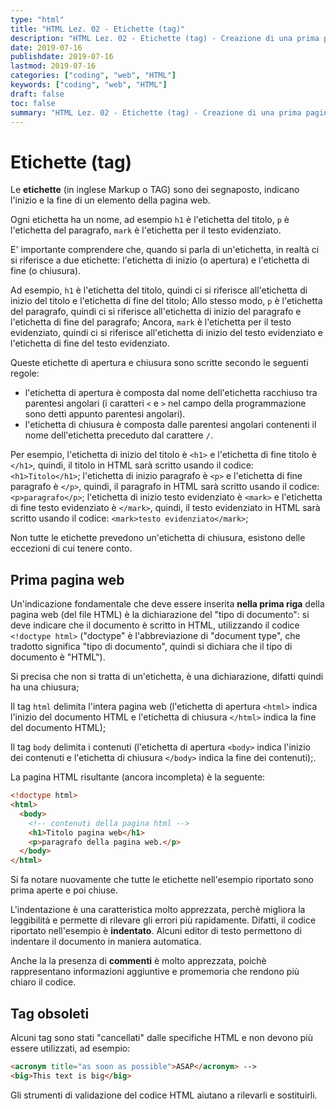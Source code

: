 ```yaml
---
type: "html"
title: "HTML Lez. 02 - Etichette (tag)"
description: "HTML Lez. 02 - Etichette (tag) - Creazione di una prima pagina web e spiegazione dei primi tag"
date: 2019-07-16
publishdate: 2019-07-16
lastmod: 2019-07-16
categories: ["coding", "web", "HTML"]
keywords: ["coding", "web", "HTML"]
draft: false
toc: false
summary: "HTML Lez. 02 - Etichette (tag) - Creazione di una prima pagina web e spiegazione dei primi tag"
---
```


# Etichette (tag)

Le **etichette** (in inglese Markup o TAG) sono dei segnaposto, indicano
l'inizio e la fine di un elemento della pagina web.

Ogni etichetta ha un nome, ad esempio
``h1`` è l'etichetta del titolo,
``p`` è l'etichetta del paragrafo,
``mark`` è l'etichetta per il testo evidenziato.

E' importante comprendere che, quando si parla di un'etichetta, in realtà ci si riferisce a due etichette: l'etichetta di inizio (o apertura) e l'etichetta di fine (o chiusura).

Ad esempio,
``h1`` è l'etichetta del titolo, quindi ci si riferisce all'etichetta di inizio del titolo e l'etichetta di fine del titolo; Allo stesso modo,
``p`` è l'etichetta del paragrafo, quindi ci si riferisce all'etichetta di inizio del paragrafo e l'etichetta di fine del paragrafo; Ancora,
``mark`` è l'etichetta per il testo evidenziato, quindi ci si riferisce all'etichetta di inizio del testo evidenziato e l'etichetta di fine del testo evidenziato.

Queste etichette di apertura e chiusura sono scritte secondo le seguenti regole:
- l'etichetta di apertura è composta dal nome dell'etichetta racchiuso tra parentesi angolari (i caratteri ``<`` e ``>`` nel campo della programmazione sono detti appunto parentesi angolari).
- l'etichetta di chiusura è composta dalle parentesi angolari contenenti il nome dell'etichetta preceduto dal carattere ``/``.

Per esempio,
l'etichetta di inizio del titolo è ``<h1>`` e l'etichetta di fine titolo è ``</h1>``, quindi, il titolo in HTML sarà scritto usando il codice: ``<h1>Titolo</h1>``;
l'etichetta di inizio paragrafo è ``<p>`` e l'etichetta di fine paragrafo è ``</p>``, quindi, il paragrafo in HTML sarà scritto usando il codice: ``<p>paragrafo</p>``;
l'etichetta di inizio testo evidenziato è ``<mark>`` e l'etichetta di fine testo evidenziato è ``</mark>``, quindi, il testo evidenziato in HTML sarà scritto usando il codice: ``<mark>testo evidenziato</mark>``;

Non tutte le etichette prevedono un'etichetta di chiusura, esistono delle eccezioni di cui tenere conto.

## Prima pagina web

Un'indicazione fondamentale che deve essere inserita **nella prima riga** della pagina web (del file HTML) è la dichiarazione del "tipo di documento": si deve indicare che il documento è scritto in HTML, utilizzando il codice ``<!doctype html>`` ("doctype" è l'abbreviazione di "document type", che tradotto significa "tipo di documento", quindi si dichiara che il tipo di documento è "HTML").

Si precisa che non si tratta di un'etichetta, è una dichiarazione, difatti quindi ha una chiusura;

Il tag ``html`` delimita l'intera pagina web (l'etichetta di
apertura ``<html>`` indica l'inizio del documento HTML e l'etichetta
di chiusura ``</html>`` indica la fine del documento HTML);

Il tag ``body`` delimita i contenuti (l'etichetta di
apertura ``<body>`` indica l'inizio dei contenuti e l'etichetta
di chiusura ``</body>`` indica la fine dei contenuti);.

La pagina HTML risultante  (ancora incompleta) è la seguente:

```html
<!doctype html>
<html>
  <body>
    <!-- contenuti della pagina html -->
    <h1>Titolo pagina web</h1>
    <p>paragrafo della pagina web.</p>
  </body>
</html>
```

Si fa notare nuovamente che tutte le etichette nell'esempio riportato sono prima aperte e
poi chiuse.

L'indentazione è una caratteristica molto apprezzata, perchè migliora la leggibilità e permette di rilevare gli errori più rapidamente. Difatti, il codice riportato nell'esempio è **indentato**. Alcuni editor di testo permettono di indentare il documento in maniera automatica.

Anche la la presenza di **commenti** è molto apprezzata, poichè rappresentano informazioni aggiuntive e promemoria che rendono più chiaro il codice.

## Tag obsoleti

Alcuni tag sono stati "cancellati" dalle specifiche HTML e non devono più essere utilizzati, ad esempio:

```html
<acronym title="as soon as possible">ASAP</acronym> -->
<big>This text is big</big>
```

Gli strumenti di validazione del codice HTML aiutano a rilevarli e sostituirli.
